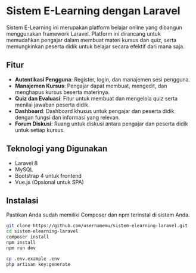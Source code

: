 # Sistem E-Learning dengan Laravel

Sistem E-Learning ini merupakan platform belajar online yang dibangun menggunakan framework Laravel. Platform ini dirancang untuk memudahkan pengajar dalam membuat materi kursus dan quiz, serta memungkinkan peserta didik untuk belajar secara efektif dari mana saja.

## Fitur

- **Autentikasi Pengguna**: Register, login, dan manajemen sesi pengguna.
- **Manajemen Kursus**: Pengajar dapat membuat, mengedit, dan menghapus kursus beserta materinya.
- **Quiz dan Evaluasi**: Fitur untuk membuat dan mengelola quiz serta menilai jawaban peserta didik.
- **Dashboard**: Dashboard khusus untuk pengajar dan peserta didik dengan fungsi dan informasi yang relevan.
- **Forum Diskusi**: Ruang untuk diskusi antara pengajar dan peserta didik untuk setiap kursus.

## Teknologi yang Digunakan

- Laravel 8
- MySQL
- Bootstrap 4 untuk frontend
- Vue.js (Opsional untuk SPA)

## Instalasi

Pastikan Anda sudah memiliki Composer dan npm terinstal di sistem Anda.

```bash
git clone https://github.com/usernamemu/sistem-elearning-laravel.git
cd sistem-elearning-laravel
composer install
npm install
npm run dev

cp .env.example .env
php artisan key:generate
